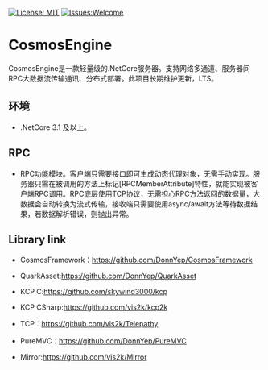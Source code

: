 [![License: MIT](https://img.shields.io/badge/License-MIT-brightgreen.svg)](https://github.com/DonnYep/CosmosEngine/blob/main/LICENSE)
[![Issues:Welcome](https://img.shields.io/badge/Issues-welcome-blue.svg)](https://github.com/DonnYep/CosmosEngine/issues)
# CosmosEngine

 CosmosEngine是一款轻量级的.NetCore服务器。支持网络多通道、服务器间RPC大数据流传输通讯、分布式部署。此项目长期维护更新，LTS。

## 环境

- .NetCore 3.1 及以上。

## RPC
- RPC功能模块。客户端只需要接口即可生成动态代理对象，无需手动实现。服务器只需在被调用的方法上标记[RPCMemberAttribute]特性，就能实现被客户端RPC调用。RPC底层使用TCP协议，无需担心RPC方法返回的数据量，大数据会自动转换为流式传输，接收端只需要使用async/await方法等待数据结果，若数据解析错误，则抛出异常。

## Library link

- CosmosFramework：https://github.com/DonnYep/CosmosFramework

- QuarkAsset:https://github.com/DonnYep/QuarkAsset

- KCP C:https://github.com/skywind3000/kcp
    
- KCP CSharp:https://github.com/vis2k/kcp2k
    
- TCP：https://github.com/vis2k/Telepathy

- PureMVC：https://github.com/DonnYep/PureMVC

- Mirror:https://github.com/vis2k/Mirror
